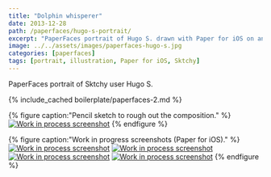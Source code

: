 ```yaml
---
title: "Dolphin whisperer"
date: 2013-12-28
path: /paperfaces/hugo-s-portrait/
excerpt: "PaperFaces portrait of Hugo S. drawn with Paper for iOS on an iPad."
image: ../../assets/images/paperfaces-hugo-s.jpg
categories: [paperfaces]
tags: [portrait, illustration, Paper for iOS, Sktchy]
---
```


PaperFaces portrait of Sktchy user Hugo S.

{% include_cached boilerplate/paperfaces-2.md %}

{% figure caption:"Pencil sketch to rough out the composition." %}
[![Work in process screenshot](../../assets/images/paperfaces-hugo-s-process-1-750.jpg)](../../assets/images/paperfaces-hugo-s-process-1-lg.jpg)
{% endfigure %}

{% figure caption:"Work in progress screenshots (Paper for iOS)." %}
[![Work in process screenshot](../../assets/images/paperfaces-hugo-s-process-2-600.jpg)](../../assets/images/paperfaces-hugo-s-process-2-lg.jpg)
[![Work in process screenshot](../../assets/images/paperfaces-hugo-s-process-3-600.jpg)](../../assets/images/paperfaces-hugo-s-process-3-lg.jpg)
[![Work in process screenshot](../../assets/images/paperfaces-hugo-s-process-4-600.jpg)](../../assets/images/paperfaces-hugo-s-process-4-lg.jpg)
[![Work in process screenshot](../../assets/images/paperfaces-hugo-s-process-5-600.jpg)](../../assets/images/paperfaces-hugo-s-process-5-lg.jpg)
{% endfigure %}
